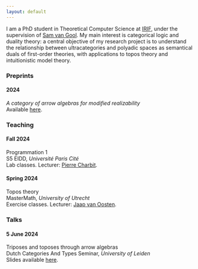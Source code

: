 ```yaml
---
layout: default
---
```


I am a PhD student in Theoretical Computer Science at <a href="https://www.irif.fr">IRIF</a>, under the supervision of <a href="https://samvangool.net">Sam van Gool</a>. My main interest is categorical logic and duality theory: a central objective of my research project is to understand the relationship between ultracategories and polyadic spaces as semantical duals of first-order theories, with applications to topos theory and intuitionistic model theory.


<h3>Preprints</h3>

<div class="timeline">
   <div class="timeline-year">
      <h4 class="year">2024</h4>
      <div class="timeline-events">
        <div class="timeline-item">
          <p><i>A category of arrow algebras for modified realizability</i> <br> Available <a href="https://arxiv.org/abs/2407.02836">here</a>. </p>
        </div>
      </div>
    </div>
</div>


<h3>Teaching</h3>

<div class="timeline">
   <div class="timeline-year">
       <h4 class="year">Fall 2024</h4>
         <div class="timeline-events">
           <div class="timeline-item">
             <p>Programmation 1<br>S5 EIDD, <i>Université Paris Cité</i> <br>Lab classes. Lecturer: <a href="https://www.irif.fr/~charbit/">Pierre Charbit</a>. </p>
           </div>
         </div>
   </div>
   <div class="timeline-year">
    <h4 class="year">Spring 2024</h4>
      <div class="timeline-events">
        <div class="timeline-item">
          <p> Topos theory <br>MasterMath, <i>University of Utrecht</i> <br> Exercise classes. Lecturer: <a href="https://webspace.science.uu.nl/~ooste110/">Jaap van Oosten</a>. </p>
        </div>
      </div>
    </div>
</div>


<h3>Talks</h3>

<div class="timeline">
  <!-- <div class="timeline-year">
    <h4 class="year">18 Dec 2024</h4>
      <div class="timeline-events">
        <div class="timeline-item">
          <p> Triposes and toposes through arrow algebras <br>Categorical Logic and Higher Categories, <i>University of Manchester</i> <br> Slides available <a href="/slides/triposes-and-toposes-DutchCATs.pdf" download="download">here</a>. </p>
        </div>
      </div>
    </div> -->

   <div class="timeline-year">
    <h4 class="year">5 June 2024</h4>
      <div class="timeline-events">
        <div class="timeline-item">
          <p> Triposes and toposes through arrow algebras <br>Dutch Categories And Types Seminar, <i>University of Leiden</i> <br> Slides available <a href="/slides/triposes-and-toposes-DutchCATs.pdf" download="download">here</a>. </p>
        </div>
      </div>
    </div>
</div>
